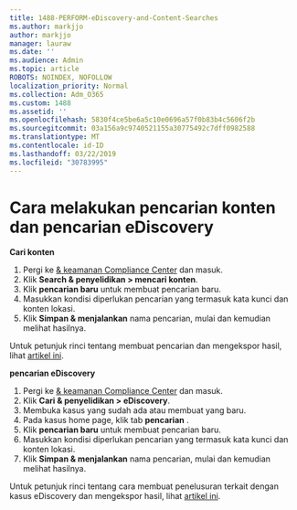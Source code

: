 ```yaml
---
title: 1488-PERFORM-eDiscovery-and-Content-Searches
ms.author: markjjo
author: markjjo
manager: lauraw
ms.date: ''
ms.audience: Admin
ms.topic: article
ROBOTS: NOINDEX, NOFOLLOW
localization_priority: Normal
ms.collection: Adm_O365
ms.custom: 1488
ms.assetid: ''
ms.openlocfilehash: 5830f4ce5be6a5c10e0696a57f0b83b4c5606f2b
ms.sourcegitcommit: 03a156a9c9740521155a30775492c7dff0982588
ms.translationtype: MT
ms.contentlocale: id-ID
ms.lasthandoff: 03/22/2019
ms.locfileid: "30783995"
---
```

# <a name="how-to-perform-content-searches-and-ediscovery-searches"></a>Cara melakukan pencarian konten dan pencarian eDiscovery

**Cari konten**

1. Pergi ke [& keamanan Compliance Center](https://protection.office.com) dan masuk.
2. Klik **Search & penyelidikan > mencari konten**.
3. Klik **pencarian baru** untuk membuat pencarian baru.
4. Masukkan kondisi diperlukan pencarian yang termasuk kata kunci dan konten lokasi.  
5. Klik **Simpan & menjalankan** nama pencarian, mulai dan kemudian melihat hasilnya. 
 
Untuk petunjuk rinci tentang membuat pencarian dan mengekspor hasil, lihat [artikel ini](https://docs.microsoft.com/office365/securitycompliance/content-search).

**pencarian eDiscovery**

1. Pergi ke [& keamanan Compliance Center](https://protection.office.com) dan masuk.
2. Klik **Cari & penyelidikan > eDiscovery**.
3. Membuka kasus yang sudah ada atau membuat yang baru.
4. Pada kasus home page, klik tab **pencarian** .  
5. Klik **pencarian baru** untuk membuat pencarian baru.
6. Masukkan kondisi diperlukan pencarian yang termasuk kata kunci dan konten lokasi.  
7. Klik **Simpan & menjalankan** nama pencarian, mulai dan kemudian melihat hasilnya.

Untuk petunjuk rinci tentang cara membuat penelusuran terkait dengan kasus eDiscovery dan mengekspor hasil, lihat [artikel ini](https://docs.microsoft.com/office365/securitycompliance/ediscovery-cases).
